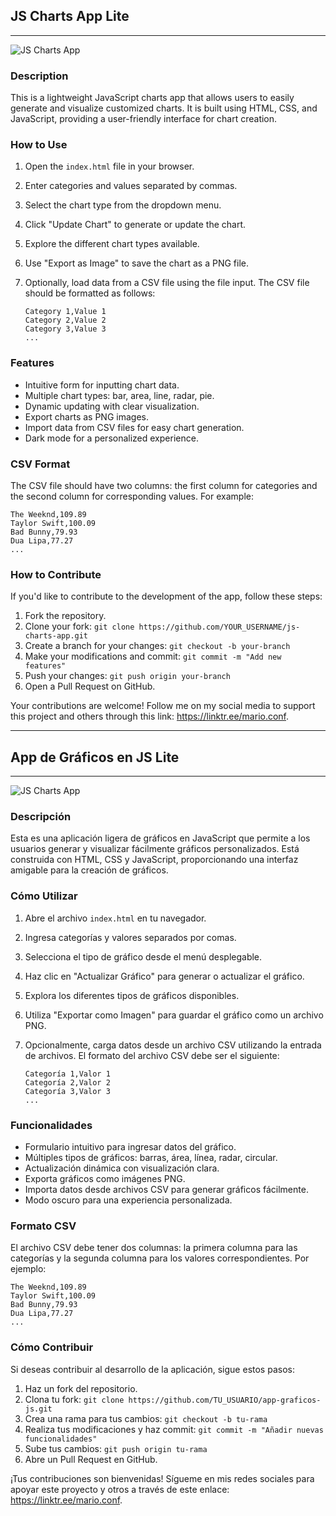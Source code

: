 ## JS Charts App Lite

---

![JS Charts App](https://img.freepik.com/fotos-premium/grafico-mercado-valores-que-brilla-intensamente-estilo-abstracto-sobre-fondo-claro-grafico-estadisticas-comerciales-fondo-pantalla-futurista-grafico-mercado-beneficio-dinero-inversion-financiera-mercado-valores_155807-9022.jpg)

### Description

This is a lightweight JavaScript charts app that allows users to easily generate and visualize customized charts. It is built using HTML, CSS, and JavaScript, providing a user-friendly interface for chart creation.

### How to Use

1. Open the `index.html` file in your browser.
2. Enter categories and values separated by commas.
3. Select the chart type from the dropdown menu.
4. Click "Update Chart" to generate or update the chart.
5. Explore the different chart types available.
6. Use "Export as Image" to save the chart as a PNG file.
7. Optionally, load data from a CSV file using the file input. The CSV file should be formatted as follows:

    ```csv
    Category 1,Value 1
    Category 2,Value 2
    Category 3,Value 3
    ...
    ```

### Features

- Intuitive form for inputting chart data.
- Multiple chart types: bar, area, line, radar, pie.
- Dynamic updating with clear visualization.
- Export charts as PNG images.
- Import data from CSV files for easy chart generation.
- Dark mode for a personalized experience.

### CSV Format

The CSV file should have two columns: the first column for categories and the second column for corresponding values. For example:

```csv
The Weeknd,109.89
Taylor Swift,100.09
Bad Bunny,79.93
Dua Lipa,77.27
...
```

### How to Contribute

If you'd like to contribute to the development of the app, follow these steps:

1. Fork the repository.
2. Clone your fork: `git clone https://github.com/YOUR_USERNAME/js-charts-app.git`
3. Create a branch for your changes: `git checkout -b your-branch`
4. Make your modifications and commit: `git commit -m "Add new features"`
5. Push your changes: `git push origin your-branch`
6. Open a Pull Request on GitHub.

Your contributions are welcome! Follow me on my social media to support this project and others through this link: https://linktr.ee/mario.conf.

---

## App de Gráficos en JS Lite

---

![JS Charts App](https://img.freepik.com/fotos-premium/grafico-mercado-valores-que-brilla-intensamente-estilo-abstracto-sobre-fondo-claro-grafico-estadisticas-comerciales-fondo-pantalla-futurista-grafico-mercado-beneficio-dinero-inversion-financiera-mercado-valores_155807-9022.jpg)

### Descripción

Esta es una aplicación ligera de gráficos en JavaScript que permite a los usuarios generar y visualizar fácilmente gráficos personalizados. Está construida con HTML, CSS y JavaScript, proporcionando una interfaz amigable para la creación de gráficos.

### Cómo Utilizar

1. Abre el archivo `index.html` en tu navegador.
2. Ingresa categorías y valores separados por comas.
3. Selecciona el tipo de gráfico desde el menú desplegable.
4. Haz clic en "Actualizar Gráfico" para generar o actualizar el gráfico.
5. Explora los diferentes tipos de gráficos disponibles.
6. Utiliza "Exportar como Imagen" para guardar el gráfico como un archivo PNG.
7. Opcionalmente, carga datos desde un archivo CSV utilizando la entrada de archivos. El formato del archivo CSV debe ser el siguiente:

    ```csv
    Categoría 1,Valor 1
    Categoría 2,Valor 2
    Categoría 3,Valor 3
    ...
    ```

### Funcionalidades

- Formulario intuitivo para ingresar datos del gráfico.
- Múltiples tipos de gráficos: barras, área, línea, radar, circular.
- Actualización dinámica con visualización clara.
- Exporta gráficos como imágenes PNG.
- Importa datos desde archivos CSV para generar gráficos fácilmente.
- Modo oscuro para una experiencia personalizada.

### Formato CSV

El archivo CSV debe tener dos columnas: la primera columna para las categorías y la segunda columna para los valores correspondientes. Por ejemplo:

```csv
The Weeknd,109.89
Taylor Swift,100.09
Bad Bunny,79.93
Dua Lipa,77.27
...
```

### Cómo Contribuir

Si deseas contribuir al desarrollo de la aplicación, sigue estos pasos:

1. Haz un fork del repositorio.
2. Clona tu fork: `git clone https://github.com/TU_USUARIO/app-graficos-js.git`
3. Crea una rama para tus cambios: `git checkout -b tu-rama`
4. Realiza tus modificaciones y haz commit: `git commit -m "Añadir nuevas funcionalidades"`
5. Sube tus cambios: `git push origin tu-rama`
6. Abre un Pull Request en GitHub.

¡Tus contribuciones son bienvenidas! Sígueme en mis redes sociales para apoyar este proyecto y otros a través de este enlace: https://linktr.ee/mario.conf.
